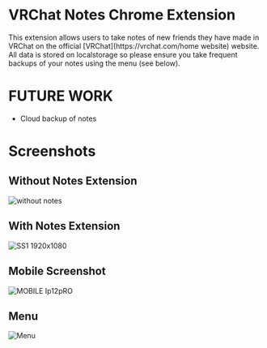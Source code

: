 # VRChat Notes Chrome Extension

<p>This extension allows users to take notes of new friends they have made in VRChat on the official [VRChat](https://vrchat.com/home website) website. All data is stored on localstorage so please ensure you take frequent backups of your notes using the menu (see below).</p>

# FUTURE WORK
- Cloud backup of notes

# Screenshots

## Without Notes Extension

![without notes](https://user-images.githubusercontent.com/55749172/175988161-fd88866a-495a-4f3c-b781-27f4d9be4fe5.png)

## With Notes Extension

![SS1 1920x1080](https://user-images.githubusercontent.com/55749172/175988180-531fe311-6cf1-4075-9067-2618d2402629.png)

## Mobile Screenshot
![MOBILE Ip12pRO](https://user-images.githubusercontent.com/55749172/175988191-6527485b-4e24-4d6b-acbd-029f5477bccd.png)

## Menu
![Menu](https://user-images.githubusercontent.com/55749172/175988108-1c9ee36a-30e5-4da4-8dd0-3c79b5d67b3c.png)
